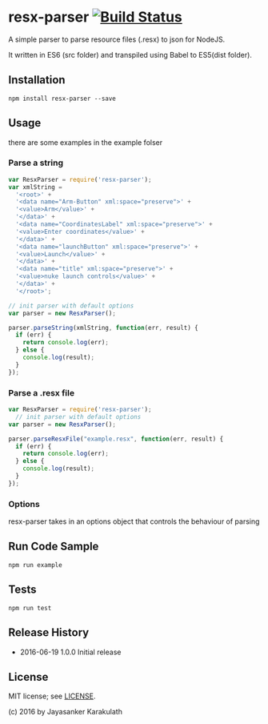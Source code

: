 # resx-parser [![Build Status](https://travis-ci.org/invalidred/cryptlib.svg?branch=master)](https://travis-ci.org/invalidred/cryptlib)
A simple parser to parse  resource files (.resx) to json for NodeJS.

It written in ES6 (src folder) and transpiled using Babel to ES5(dist folder).


## Installation

`npm install resx-parser --save`

## Usage

there are some examples in the example folser

### Parse a string

```javascript
var ResxParser = require('resx-parser');
var xmlString =
  '<root>' +
  '<data name="Arm-Button" xml:space="preserve">' +
  '<value>Arm</value>' +
  '</data>' +
  '<data name="CoordinatesLabel" xml:space="preserve">' +
  '<value>Enter coordinates</value>' +
  '</data>' +
  '<data name="launchButton" xml:space="preserve">' +
  '<value>Launch</value>' +
  '</data>' +
  '<data name="title" xml:space="preserve">' +
  '<value>nuke launch controls</value>' +
  '</data>' +
  '</root>';

// init parser with default options
var parser = new ResxParser();

parser.parseString(xmlString, function(err, result) {
  if (err) {
    return console.log(err);
  } else {
    console.log(result);
  }
});
```

### Parse a .resx file

```javascript
var ResxParser = require('resx-parser');
  // init parser with default options
var parser = new ResxParser();

parser.parseResxFile("example.resx", function(err, result) {
  if (err) {
    return console.log(err);
  } else {
    console.log(result);
  }
});

```

### Options
resx-parser takes in an options object that controls the behaviour of parsing

## Run Code Sample

`npm run example`

## Tests

`npm run test`


## Release History
* 2016-06-19    1.0.0 Initial release

## License

MIT license; see [LICENSE](./LICENSE).

(c) 2016 by Jayasanker Karakulath